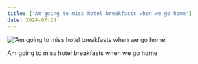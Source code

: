 ```yaml
---
title: ['Am going to miss hotel breakfasts when we go home']
date: 2024-07-24
---
```


![‘Am going to miss hotel breakfasts when we go home’](/240724_am-going-to_0.jpg)

Am going to miss hotel breakfasts when we go home
